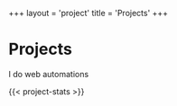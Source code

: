 +++
layout = 'project'
title = 'Projects'
+++

# Projects

I do web automations

{{< project-stats >}}
